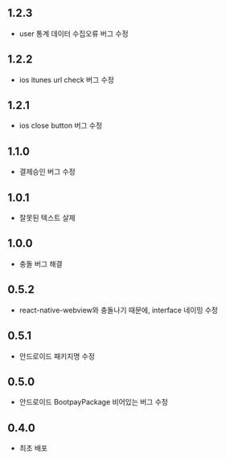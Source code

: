 ## 1.2.3
* user 통계 데이터 수집오류 버그 수정 

## 1.2.2
* ios itunes url check 버그 수정 

## 1.2.1
* ios close button 버그 수정 

## 1.1.0
* 결제승인 버그 수정 

## 1.0.1
* 잘못된 텍스트 살제 

## 1.0.0
* 충돌 버그 해결 

## 0.5.2
* react-native-webview와 충돌나기 때문에, interface 네이밍 수정 

## 0.5.1
* 안드로이드 패키지명 수정 

## 0.5.0
* 안드로이드 BootpayPackage 비어있는 버그 수정 

## 0.4.0
* 최초 배포
